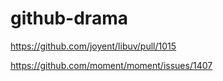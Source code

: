 # github-drama

https://github.com/joyent/libuv/pull/1015

https://github.com/moment/moment/issues/1407
